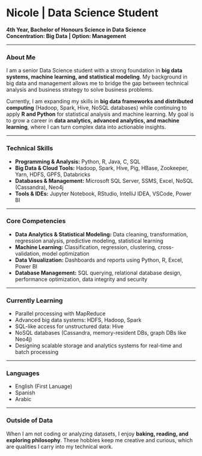 # Nicole | Data Science Student

**4th Year, Bachelor of Honours Science in Data Science**  
**Concentration: Big Data | Option: Management**

---

### About Me  
I am a senior Data Science student with a strong foundation in **big data systems, machine learning, and statistical modeling**. My background in big data and management allows me to bridge the gap between technical analysis and business strategy to solve business problems.

Currently, I am expanding my skills in **big data frameworks and distributed computing** (Hadoop, Spark, Hive, NoSQL databases) while continuing to apply **R and Python** for statistical analysis and machine learning. My goal is to grow a career in **data analytics, advanced analytics, and machine learning**, where I can turn complex data into actionable insights.  

---

### Technical Skills  
- **Programming & Analysis:** Python, R, Java, C, SQL  
- **Big Data & Cloud Tools:** Hadoop, Spark, Hive, Pig, HBase, Zookeeper, Yarn, HDFS, GPFS, Databricks  
- **Databases & Management:** Microsoft SQL Server, SSMS, Excel, NoSQL (Cassandra), Neo4j  
- **Tools & IDEs:** Jupyter Notebook, RStudio, IntelliJ IDEA, VSCode, Power BI  

---

### Core Competencies  
- **Data Analytics & Statistical Modeling:** Data cleaning, transformation, regression analysis, predictive modeling, statistical learning  
- **Machine Learning:** Classification, regression, clustering, cross-validation, model optimization
- **Data Visualization:** Dashboards and reports using Python, R, Excel, Power BI  
- **Database Management:** SQL querying, relational database design, performance optimization, data integrity and security  

---

### Currently Learning  
- Parallel processing with MapReduce  
- Advanced big data systems: HDFS, Hadoop, Spark  
- SQL-like access for unstructured data: Hive  
- NoSQL databases (Cassandra, memory-resident DBs, graph DBs like Neo4j)  
- Designing scalable storage and analytics systems for real-time and batch processing  

---

### Languages  
- English (First Lanuage)
- Spanish  
- Arabic  

---

### Outside of Data  
When I am not coding or analyzing datasets, I enjoy **baking, reading, and exploring philosophy**. These hobbies keep me creative and curious, which are qualities I carry into my technical work.


